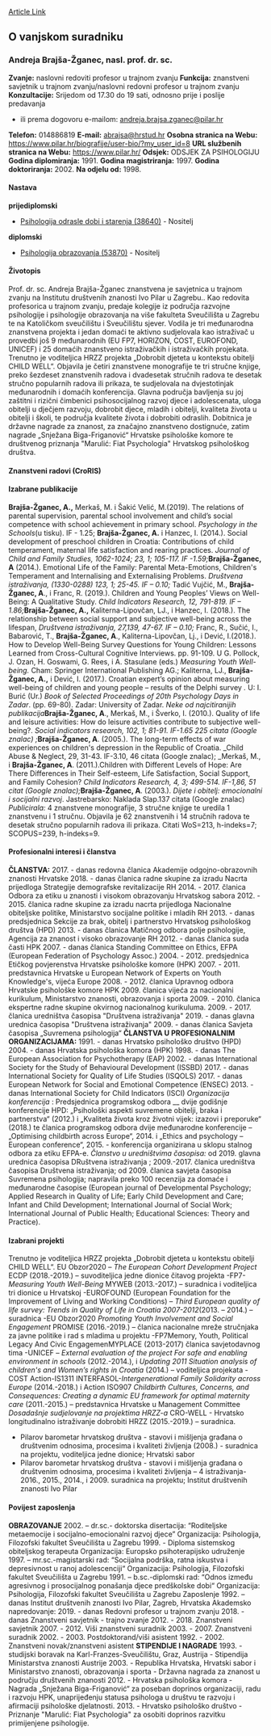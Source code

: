 [Article Link](https://www.fhs.hr/djelatnik/andreja.brajsa-zganec)

## O vanjskom suradniku
###  Andreja Brajša-Žganec, nasl. prof. dr. sc. 
**Zvanje:**
naslovni redoviti profesor u trajnom zvanju 
**Funkcija:**
znanstveni savjetnik u trajnom zvanju/naslovni redovni profesor u trajnom zvanju 
**Konzultacije:**
Srijedom od 17.30 do 19 sati, odnosno prije i poslije predavanja
  * ili prema dogovoru e-mailom: andreja.brajsa.zganec@pilar.hr


**Telefon:**
014886819
**E-mail:**
[abrajsa@hrstud.hr](javascript:startMail\('onnefw@neugfqhu.e'\);)
**Osobna stranica na Webu:**
<https://www.pilar.hr/biografije/user-bio/?my_user_id=8>
**URL službenih stranica na Webu:**
<https://www.pilar.hr/>
**Odsjek:**
ODSJEK ZA PSIHOLOGIJU 
**Godina diplomiranja:**
1991.
**Godina magistriranja:**
1997.
**Godina doktoriranja:**
2002.
**Na odjelu od:**
1998.
#### Nastava
**prijediplomski**
  * [Psihologija odrasle dobi i starenja (38640)](https://www.fhs.hr/predmet/pods) - Nositelj


**diplomski**
  * [Psihologija obrazovanja (53870)](https://www.fhs.hr/predmet/psiobr) - Nositelj


#### Životopis
Prof. dr. sc. Andreja Brajša-Žganec znanstvena je savjetnica u trajnom zvanju na Institutu društvenih znanosti Ivo Pilar u Zagrebu.. Kao redovita profesorica u trajnom zvanju, predaje kolegije iz područja razvojne psihologije i psihologije obrazovanja na više fakulteta Sveučilišta u Zagrebu te na Katoličkom sveučilištu i Sveučilištu sjever. Vodila je tri međunarodna znanstvena projekta i jedan domaći te aktivno sudjelovala kao istraživač u provedbi još 9 međunarodnih (EU FP7, HORIZON, COST, EUROFOND, UNICEF) i 25 domaćih znanstveno istraživačkih i istraživačkih projekata. Trenutno je voditeljica HRZZ projekta „Dobrobit djeteta u kontekstu obitelji CHILD WELL“. Objavila je četiri znanstvene monografije te tri stručne knjige, preko šezdeset znanstvenih radova i dvadesetak stručnih radova te desetak stručno popularnih radova ili prikaza, te sudjelovala na dvjestotinjak međunarodnih i domaćih konferencija. Glavna područja bavljenja su joj zaštitni i rizični čimbenici psihosocijalnog razvoj djece i adolescenata, uloga obitelji u dječjem razvoju, dobrobit djece, mladih i obitelji, kvaliteta života u obitelji i školi, te područja kvalitete života i dobrobiti odraslih. Dobitnica je državne nagrade za znanost, za značajno znanstveno dostignuće, zatim nagrade „Snježana Biga-Friganović“ Hrvatske psihološke komore te društvenog priznanja "Marulić: Fiat Psychologia" Hrvatskog psihološkog društva.
#### Znanstveni radovi (CroRIS)
#### Izabrane publikacije
**Brajša-Žganec, A.,** Merkaš, M. i Šakić Velić, M.(2019). The relations of parental supervision, parental school involvement and child’s social competence with school achievement in primary school. _Psychology in the Schools_(u tisku). IF - 1.25; **Brajša-Žganec, A.** i Hanzec, I. (2014.). Social development of preschool children in Croatia: Contributions of child temperament, maternal life satisfaction and rearing practices. _Journal of Child and Family Studies, 1062-1024; 23, 1; 105-117. IF -1.59;_**Brajša-Žganec, A** (2014.). Emotional Life of the Family: Parental Meta-Emotions, Children's Temperament and Internalising and Externalising Problems. _Društvena istraživanja, (1330-0288) 123, 1; 25-45. IF – 0.10;_ Tadić Vujčić, M., **Brajša-Žganec, A**., i Franc, R. (2019.). Children and Young Peoples’ Views on Well-Being: A Qualitative Study. _Child Indicators Research, 12, 791-819. IF – 1.86;_**Brajša-Žganec, A.,** Kaliterna-Lipovčan, LJ., i Hanzec, I. (2018.). The relationship between social support and subjective well-being across the lifespan, _Društvena istraživanja, 27,139, 47-67. IF – 0.10;_ Franc, R., Sučić, I., Babarović, T., **Brajša-Žganec, A**., Kaliterna-Lipovčan, Lj., i Dević, I.(2018.). How to Develop Well-Being Survey Questions for Young Children: Lessons Learned from Cross-Cultural Cognitive Interviews. pp. 91-109. U G. Pollock, J. Ozan, H. Goswami, G. Rees, i A. Stasulane (eds.) _Measuring Youth Well-being._ Cham: Springer International Publishing AG.; Kaliterna, LJ., **Brajša-Žganec, A.,** i Dević, I. (2017.). Croatian expert’s opinion about measuring well-being of children and young people – results of the Delphi survey _._ U: I. Burić (Ur.) _Book of Selected Proceedings of 20th Psychology Days in Zadar_. (pp. 69-80). Zadar: University of Zadar.
_Neke od najcitiranijih publikacija_**Brajša-Žganec, A**., Merkaš, M., i Šverko, I. (2010.). Quality of life and leisure activities: How do leisure activities contribute to subjective well-being?. _Social indicators research, 102, 1; 81-91. IF-1.65 225 citata (Google znalac) ;_**Brajša-Žganec, A**. (2005.). The long-term effects of war experiences on children's depression in the Republic of Croatia. _Child Abuse & Neglect, 29, 31-43. IF-3.10, 46 citata (Google znalac); _Merkaš, M., i **Brajša-Žganec, A**. (2011.).Children with Different Levels of Hope: Are There Differences in Their Self-esteem, Life Satisfaction, Social Support, and Family Cohesion? _Child Indicators Research, 4, 3; 499-514. IF-1,86, 51 citat (Google znalac);_**Brajša-Žganec, A**. (2003.). _Dijete i obitelj: emocionalni i socijalni razvoj_. Jastrebarsko: Naklada Slap.137 citata (Google znalac)
_Publicirala:_ 4 znanstvene monografije, 3 stručne knjige te uredila 1 znanstvenu i 1 stručnu. Objavila je 62 znanstvenih i 14 stručnih radova te desetak stručno popularnih radova ili prikaza. Citati WoS=213, h-indeks=7; SCOPUS=239, h-indeks=9.
#### Profesionalni interesi i članstva
**ČLANSTVA:**
2017. - danas redovna članica Akademije odgojno-obrazovnih znanosti Hrvatske
2018. - danas članica radne skupine za izradu Nacrta prijedloga Strategije demografske revitalizacije RH
2014. - 2017. članica Odbora za etiku u znanosti i visokom obrazovanju Hrvatskog sabora
2012. - 2015. članica radne skupine za izradu nacrta prijedloga Nacionalne obiteljske politike, Ministarstvo socijalne politike i mladih RH
2013. - danas predsjednica Sekcije za brak, obitelj i partnerstvo Hrvatskog psihološkog društva (HPD)
2013. - danas članica Matičnog odbora polje psihologije, Agencija za znanost i visoko obrazovanje RH
2012. - danas članica suda časti HPK
2007. - danas članica Standing Committee on Ethics, EFPA (European Federation of Psychology Assoc.)
2004. - 2012. predsjednica Etičkog povjerenstva Hrvatske psihološke komore (HPK)
2007. - 2011. predstavnica Hrvatske u European Network of Experts on Youth Knowledge's, vijeća Europe
2008. - 2012. članica Upravnog odbora Hrvatske psihološke komore HPK
2009. članica vijeća za nacionalni kurikulum, Ministarstvo znanosti, obrazovanja i sporta
2009. - 2010. članica ekspertne radne skupine okvirnog nacionalnog kurikuluma.
2009. - 2017. članica uredništva časopisa "Društvena istraživanja"
2019. - danas glavna urednica časopisa "Društvena istraživanja"
2009. - danas članica Savjeta časopisa „Suvremena psihologija“
**ČLANSTVA U PROFESIONALNIM ORGANIZACIJAMA:**
1991. - danas Hrvatsko psihološko društvo (HPD)
2004. - danas Hrvatska psihološka komora (HPK)
1998. - danas The European Association for Psychotherapy (EAP)
2002. - danas International Society for the Study of Behavioural Development (ISSBD)
2017. - danas International Society for Quality of Life Studies (ISQOLS)
2017. - danas European Network for Social and Emotional Competence (ENSEC)
2013. - danas International Society for Child Indicators (ISCI)
_Organizacija konferencija_ : Predsjednica programskog odbora __ dvije godišnje konferencije HPD: „Psihološki aspekti suvremene obitelji, braka i partnerstva“ (2012.) i „Kvaliteta života kroz životni vijek: izazovi i preporuke“ (2018.) te članica programskog odbora dvije međunarodne konferencije –„Optimising childbirth across Europe“, 2014. i „Ethics and psychology – European conference“, 2015. - konferencija organizirana u sklopu stalnog odbora za etiku EFPA-e.
_Članstvo u uredništvima časopisa:_ od 2019. glavna urednica časopisa DRuštvena istraživanja ; 2009.-2017. članica uredništva časopisa Društvena istraživanja; od 2009. članica savjeta časopisa Suvremena psihologija; napravila preko 100 recenzija za domaće i međunarodne časopise (European journal of Developmental Psychology; Applied Research in Quality of Life; Early Child Development and Care; Infant and Child Development; International Journal of Social Work; International Journal of Public Health; Educational Sciences: Theory and Practice).
#### Izabrani projekti
Trenutno je voditeljica HRZZ projekta „Dobrobit djeteta u kontekstu obitelji CHILD WELL“.
EU Obzor2020 – _The European Cohort Development Project_ ECDP (2018.-2019.) – suvoditeljica jedne dionice čitavog projekta
-FP7- _Measuring Youth Well-Being_ MYWEB (2013.-2017.) – suradnica i voditeljica tri dionice u Hrvatskoj
-EUROFOUND (European Foundation for the Improvement of Living and Working Conditions) – _Third European quality of life survey: Trends in Quality of Life in Croatia 2007-2012_(2013. – 2014.) – suradnica
-EU Obzor2020 _Promoting Youth Involvement and Social Engagement_ PROMISE (2016.-2019.) – članica nacionalne mreže stručnjaka za javne politike i rad s mladima u projektu
-FP7Memory, Youth, Political Legacy And Civic EngagemenMYPLACE (2013-2017) članica savjetodavnog tima
-UNICEF – _External evaluation of the project For safe and enabling environment in schools_ (2012.-2014.), i _Updating 2011 Situation analysis of children's and Women’s rights in Croatia_ (2014.) – voditeljica projekata 
-COST Action-IS1311 INTERFASOL-_Intergenerational Family Solidarity across Europe_ (2014.-2018.) i Action ISO907 _Childbirth Cultures, Concerns, and Consequences: Creating a dynamic EU framework for optimal maternity care_ (2011.-2015.) – predstavnica Hrvatske u Management Committee
_Dosadašnje sudjelovanje na projektima HRZZ-a_ CRO-WELL - Hrvatsko longitudinalno istraživanje dobrobiti HRZZ (2015.-2019.) – suradnica.
- Pilarov barometar hrvatskog društva - stavovi i mišljenja građana o društvenim odnosima, procesima i kvaliteti življenja (2008.) - suradnica na projektu, voditeljica jedne dionice; Hrvatski sabor
- Pilarov barometar hrvatskog društva - stavovi i mišljenja građana o društvenim odnosima, procesima i kvaliteti življenja – 4 istraživanja- 2016., 2015., 2014., i 2009. suradnica na projektu; Institut društvenih znanosti Ivo Pilar
#### Povijest zaposlenja
**OBRAZOVANJE**
2002. – dr.sc.- doktorska disertacija: “Roditeljske metaemocije i socijalno-emocionalni razvoj djece”
Organizacija: Psihologija, Filozofski fakultet Sveučilišta u Zagrebu
1999. - Diploma sistemskog obiteljskog terapeuta
Organizacija: Europsko psihoterapijsko udruženje
1997. – mr.sc.-magistarski rad: “Socijalna podrška, ratna iskustva i depresivnost u ranoj adolescenciji“
Organizacija: Psihologija, Filozofski fakultet Sveučilišta u Zagrebu
1991. – b.sc.-diplomski rad: “Odnos između agresivnog i prosocijalnog ponašanja djece predškolske dobi“
Organizacija: Psihologija, Filozofski fakultet Sveučilišta u Zagrebu
Zaposlenje
1992. – danas Institut društvenih znanosti Ivo Pilar, Zagreb, Hrvatska
Akademsko napredovanje:
2019. - danas Redovni profesor u trajnom zvanju
2018. - danas Znanstveni savjetnik - trajno zvanje
2012. - 2018. Znanstveni savjetnik
2007. - 2012. Viši znanstveni suradnik
2003. - 2007. Znanstveni suradnik
2002. - 2003. Postdoktorand/viši asistent
1992. - 2002. Znanstveni novak/znanstveni asistent
**STIPENDIJE I NAGRADE**
1993. - studijski boravak na Karl-Franzes-Sveučilištu, Graz, Austrija - Stipendija Ministarstva znanosti Austrije
2003. - Republika Hrvatska, Hrvatski sabor i Ministarstvo znanosti, obrazovanja i sporta - Državna nagrada za znanost u području društvenih znanosti
2012. - Hrvatska psihološka komora - Nagrada „Snježana Biga-Friganović“ za poseban doprinos organizaciji, radu i razvoju HPK, unaprijeđenju statusa psihologa u društvu te razvoju i afirmaciji psihološke djelatnosti.
2013. - Hrvatsko psihološko društvo - Priznanje "Marulić: Fiat Psychologia" za osobiti doprinos razvitku primijenjene psihologije.
